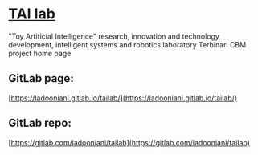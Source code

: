 # [TAI lab](https://ladooniani.github.io/tailab/) 

"Toy Artificial Intelligence" research, innovation and technology development, intelligent systems and robotics laboratory Terbinari CBM project home page

## GitLab page:

[https://ladooniani.gitlab.io/tailab/](https://ladooniani.gitlab.io/tailab/)

## GitLab repo:

[https://gitlab.com/ladooniani/tailab](https://gitlab.com/ladooniani/tailab)
